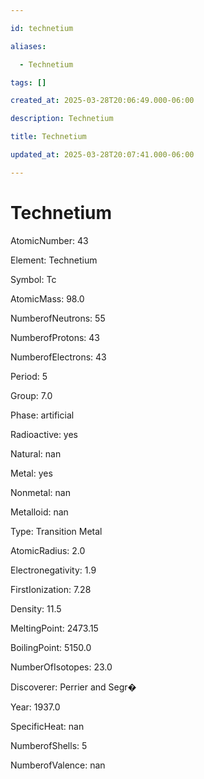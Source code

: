 ```yaml
---

id: technetium

aliases:

  - Technetium

tags: []

created_at: 2025-03-28T20:06:49.000-06:00

description: Technetium

title: Technetium

updated_at: 2025-03-28T20:07:41.000-06:00

---
```




# Technetium

AtomicNumber: 43

Element: Technetium

Symbol: Tc

AtomicMass: 98.0

NumberofNeutrons: 55

NumberofProtons: 43

NumberofElectrons: 43

Period: 5

Group: 7.0

Phase: artificial

Radioactive: yes

Natural: nan

Metal: yes

Nonmetal: nan

Metalloid: nan

Type: Transition Metal

AtomicRadius: 2.0

Electronegativity: 1.9

FirstIonization: 7.28

Density: 11.5

MeltingPoint: 2473.15

BoilingPoint: 5150.0

NumberOfIsotopes: 23.0

Discoverer: Perrier and Segr�

Year: 1937.0

SpecificHeat: nan

NumberofShells: 5

NumberofValence: nan

